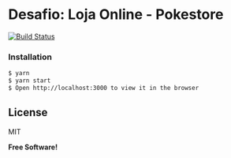 # Desafio: Loja Online - Pokestore

[![Build Status](https://travis-ci.org/joemccann/dillinger.svg?branch=master)](https://travis-ci.org/joemccann/dillinger)

### Installation

```sh
$ yarn
$ yarn start
$ Open http://localhost:3000 to view it in the browser
```
License
----
MIT

**Free Software!**

